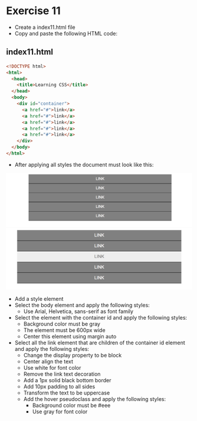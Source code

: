 # Exercise 11

- Create a index11.html file
- Copy and paste the following HTML code:

## index11.html

```html
<!DOCTYPE html>
<html>
  <head>
    <title>Learning CSS</title>
  </head>
  <body>
    <div id="container">
      <a href="#">link</a>
      <a href="#">link</a>
      <a href="#">link</a>
      <a href="#">link</a>
      <a href="#">link</a>
    </div>
  </body>
</html>
```

- After applying all styles the document must look like this:

![Ex 11](../../../resources/exercises/css/results/ex_11.png)
![Ex 11](../../../resources/exercises/css/results/ex_11b.png)

- Add a style element
- Select the body element and apply the following styles:
  - Use Arial, Helvetica, sans-serif as font family
- Select the element with the container id and apply the following styles:
  - Background color must be gray
  - The element must be 600px wide
  - Center this element using margin auto
- Select all the link element that are children of the container id element and apply the following styles:
  - Change the display property to be block
  - Center align the text
  - Use white for font color
  - Remove the link text decoration
  - Add a 1px solid black bottom border
  - Add 10px padding to all sides
  - Transform the text to be uppercase
  - Add the hover pseudoclass and apply the following styles:
    - Background color must be #eee
    - Use gray for font color
